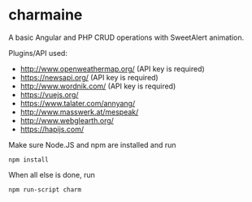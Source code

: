 # charmaine
A basic Angular and PHP CRUD operations with SweetAlert animation.

Plugins/API used:

  - http://www.openweathermap.org/ (API key is required)
  - https://newsapi.org/ (API key is required)
  - http://www.wordnik.com/ (API key is required)
  - https://vuejs.org/
  - https://www.talater.com/annyang/
  - http://www.masswerk.at/mespeak/
  - http://www.webglearth.org/
  - https://hapijs.com/
  
Make sure Node.JS and npm are installed and run
```
npm install
```

When all else is done, run 

```
npm run-script charm
```
